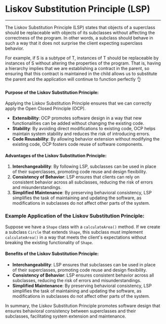 Liskov Substitution Principle (LSP)
===================================

* * *

The Liskov Substitution Principle (LSP) states that objects of a superclass should be replaceable with objects of its subclasses without affecting the correctness of the program. In other words, a subclass should behave in such a way that it does not surprise the client expecting superclass behavior.

For example, if S is a subtype of T, instances of T should be replaceable by instances of S without altering the properties of the program. That is, having a hierarchy implies that we are establishing a contract in the parent, so ensuring that this contract is maintained in the child allows us to substitute the parent and the application will continue to function perfectly 👌

#### Purpose of the Liskov Substitution Principle:

Applying the Liskov Substitution Principle ensures that we can correctly apply the Open Closed Principle (OCP).

*   **Extensibility**: OCP promotes software design in a way that new functionalities can be added without changing the existing code.
*   **Stability**: By avoiding direct modifications to existing code, OCP helps maintain system stability and reduces the risk of introducing errors.
*   **Code Reusability**: By allowing behavior extension without modifying the existing code, OCP fosters code reuse of software components.

#### Advantages of the Liskov Substitution Principle:

1.  **Interchangeability**: By following LSP, subclasses can be used in place of their superclasses, promoting code reuse and design flexibility.
2.  **Consistency of Behavior**: LSP ensures that clients can rely on consistent behavior across all subclasses, reducing the risk of errors and misunderstandings.
3.  **Simplified Maintenance**: By preserving behavioral consistency, LSP simplifies the task of maintaining and updating the software, as modifications in subclasses do not affect other parts of the system.

### Example Application of the Liskov Substitution Principle:

Suppose we have a `Shape` class with a `calculateArea()` method. If we create a subclass `Circle` that extends `Shape`, this subclass must implement `calculateArea()` in a way that meets the client's expectations without breaking the existing functionality of `Shape`.

#### Benefits of the Liskov Substitution Principle:

*   **Interchangeability**: LSP ensures that subclasses can be used in place of their superclasses, promoting code reuse and design flexibility.
*   **Consistency of Behavior**: LSP ensures consistent behavior across all subclasses, reducing the risk of errors and misunderstandings.
*   **Simplified Maintenance**: By preserving behavioral consistency, LSP simplifies the task of maintaining and updating the software, as modifications in subclasses do not affect other parts of the system.

In summary, the Liskov Substitution Principle promotes software design that ensures behavioral consistency between superclasses and their subclasses, facilitating system extension and maintenance.